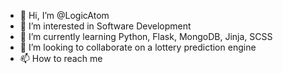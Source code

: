 - 👋 Hi, I’m @LogicAtom
- 👀 I’m interested in Software Development
- 🌱 I’m currently learning Python, Flask, MongoDB, Jinja, SCSS
- 💞️ I’m looking to collaborate on a lottery prediction engine
- 📫 How to reach me 

<!---
LogicAtom/LogicAtom is a ✨ special ✨ repository because its `README.md` (this file) appears on your GitHub profile.
You can click the Preview link to take a look at your changes.
--->
